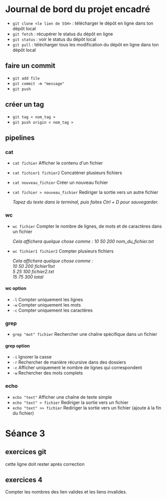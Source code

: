 # Journal de bord du projet encadré

- `git clone <le lien de SSH>` : télécharger le dépôt en ligne dans ton dépôt local
- `git fetch` : récupérer le status du dépôt en ligne
- `git status` : voir le status du dépôt local
- `git pull` :  télécharger tous les modification du dépôt en ligne dans ton dépôt local

## faire un commit

- `git add file`
- `git commit -m "message"`
- `git push`

## créer un tag

- `git tag < nom_tag >`
- `git push origin < nom_tag >`

## pipelines

### cat

- `cat fichier` Afficher le contenu d'un fichier
- `cat fichier1 fichier2` Concaténer plusieurs fichiers
- `cat nouveau_fichier` Créer un nouveau fichier
- `cat fichier > nouveau_fichier` Rediriger la sortie vers un autre fichier

  *Tapez du texte dans le terminal, puis faites Ctrl + D pour sauvegarder.*

### wc

- `wc fichier` Compter le nombre de lignes, de mots et de caractères dans un fichier

  *Cela affichera quelque chose comme : 10 50 200 nom_du_fichier.txt*
- `wc fichier1 fichier2` Compter plusieurs fichiers

  *Cela affichera quelque chose comme :*  
  *10  50 200 fichier1txt*  
  *5  25 100 fichier2.txt*  
  *15  75 300 total*

#### wc option

- `-l` Compter uniquement les lignes
- `-w` Compter uniquement les mots
- `-c` Compter uniquement les caractères

### grep

- `grep "mot" fichier` Rechercher une chaîne spécifique dans un fichier

#### grep option

- `-i` Ignorer la casse
- `-r` Rechercher de manière récursive dans des dossiers
- `-c` Afficher uniquement le nombre de lignes qui correspondent
- `-w` Rechercher des mots complets

### echo

- `echo "text"` Afficher une chaîne de texte simple
- `echo "text" > fichier` Rediriger la sortie vers un fichier
- `echo "text" >> fichier` Rediriger la sortie vers un fichier (ajoute à la fin du fichier)

# Séance 3
## exercices git
cette ligne doit rester après correction

## exercices 4
Compter les nombres des lien valides et les liens invalides.
